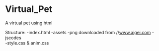 # Virtual_Pet
A virtual pet using html

Structure:
  -index.html
  -assets  -png downloaded from //www.aigei.com
  -jscodes   
  -style.css & anim.css
  
  
